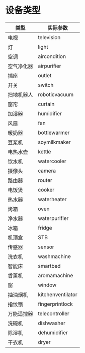 # 设备类型

|类型|实际参数|
|---|---|
|电视|television|
|灯|light|
|空调|aircondition|
|空气净化器|airpurifier|
|插座|outlet|
|开关|switch|
|扫地机器人|roboticvacuum|
|窗帘|curtain|
|加湿器|humidifier|
|风扇|fan|
|暖奶器|bottlewarmer|
|豆浆机|soymilkmaker|
|电热水壶|kettle|
|饮水机|watercooler|
|摄像头|camera|
|路由器|router|
|电饭煲|cooker|
|热水器|waterheater|
|烤箱|oven|
|净水器|waterpurifier|
|冰箱|fridge|
|机顶盒|STB|
|传感器|sensor|
|洗衣机|washmachine|
|智能床|smartbed|
|香薰机|aromamachine|
|窗|window|
|抽油烟机|kitchenventilator|
|指纹锁|fingerprintlock|
|万能遥控器|telecontroller|
|洗碗机|dishwasher|
|除湿机|dehumidifier|
|干衣机|dryer|
